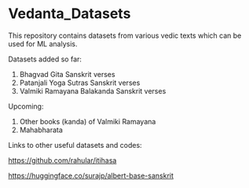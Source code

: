# Vedanta_Datasets
This repository contains datasets from various vedic texts which can be used for ML analysis.

Datasets added so far:

1. Bhagvad Gita Sanskrit verses
2. Patanjali Yoga Sutras Sanskrit verses
3. Valmiki Ramayana Balakanda Sanskrit verses

Upcoming:

1. Other books (kanda) of Valmiki Ramayana
2. Mahabharata

Links to other useful datasets and codes:

https://github.com/rahular/itihasa

https://huggingface.co/surajp/albert-base-sanskrit
